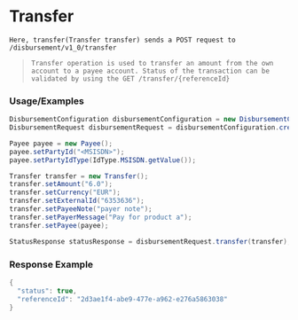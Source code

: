 # Transfer

`Here, transfer(Transfer transfer) sends a POST request to /disbursement/v1_0/transfer`

> `Transfer operation is used to transfer an amount from the own account to a payee account.
Status of the transaction can be validated by using the GET /transfer/{referenceId}`

### Usage/Examples

```java
DisbursementConfiguration disbursementConfiguration = new DisbursementConfiguration("<DISBURSEMENT_SUBSCRIPTION_KEY>", "<REFERENCE_ID>", "<API_KEY>","<MODE>","<TARGET_ENVIRONMENT>").addCallBackUrl("<CALLBACK_URL>");
DisbursementRequest disbursementRequest = disbursementConfiguration.createDisbursementRequest();

Payee payee = new Payee();
payee.setPartyId("<MSISDN>");
payee.setPartyIdType(IdType.MSISDN.getValue());

Transfer transfer = new Transfer();
transfer.setAmount("6.0");
transfer.setCurrency("EUR");
transfer.setExternalId("6353636");
transfer.setPayeeNote("payer note");
transfer.setPayerMessage("Pay for product a");
transfer.setPayee(payee);

StatusResponse statusResponse = disbursementRequest.transfer(transfer);
```

### Response Example

```java
{
  "status": true,
  "referenceId": "2d3ae1f4-abe9-477e-a962-e276a5863038"
}
```